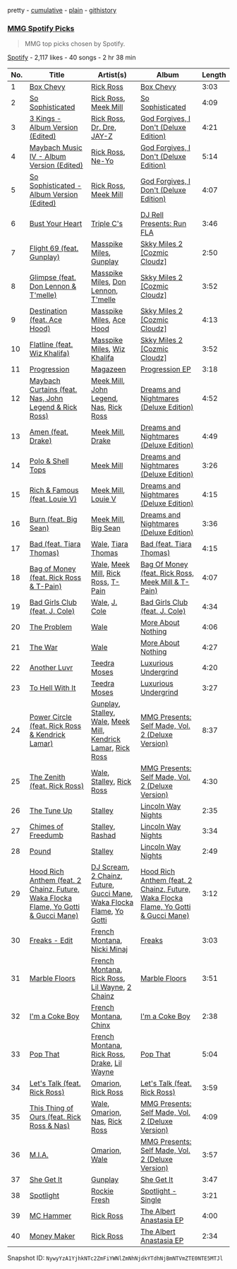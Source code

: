 pretty - [cumulative](/playlists/cumulative/2nZndNnauO6SID8cjf4C9F.md) - [plain](/playlists/plain/2nZndNnauO6SID8cjf4C9F) - [githistory](https://github.githistory.xyz/mackorone/spotify-playlist-archive/blob/main/playlists/plain/2nZndNnauO6SID8cjf4C9F)

### [MMG Spotify Picks](https://open.spotify.com/playlist/2nZndNnauO6SID8cjf4C9F)

> MMG top picks chosen by Spotify.

[Spotify](https://open.spotify.com/user/spotify) - 2,117 likes - 40 songs - 2 hr 38 min

| No. | Title | Artist(s) | Album | Length |
|---|---|---|---|---|
| 1 | [Box Chevy](https://open.spotify.com/track/0UbPJq9RKKDXwXUAIMIHiq) | [Rick Ross](https://open.spotify.com/artist/1sBkRIssrMs1AbVkOJbc7a) | [Box Chevy](https://open.spotify.com/album/0SqDuYLzfAlzcWyAF3KLl4) | 3:03 |
| 2 | [So Sophisticated](https://open.spotify.com/track/2IR9MmoWsguzwzHmdByrQm) | [Rick Ross](https://open.spotify.com/artist/1sBkRIssrMs1AbVkOJbc7a), [Meek Mill](https://open.spotify.com/artist/20sxb77xiYeusSH8cVdatc) | [So Sophisticated](https://open.spotify.com/album/3CpAuvSlyfHW17Ff4bbAL8) | 4:09 |
| 3 | [3 Kings \- Album Version \(Edited\)](https://open.spotify.com/track/1uNqULK5Y6cKkjFCv0gljK) | [Rick Ross](https://open.spotify.com/artist/1sBkRIssrMs1AbVkOJbc7a), [Dr\. Dre](https://open.spotify.com/artist/6DPYiyq5kWVQS4RGwxzPC7), [JAY\-Z](https://open.spotify.com/artist/3nFkdlSjzX9mRTtwJOzDYB) | [God Forgives, I Don't \(Deluxe Edition\)](https://open.spotify.com/album/1tNzdqkrtt6vwdCTj5gYCD) | 4:21 |
| 4 | [Maybach Music IV \- Album Version \(Edited\)](https://open.spotify.com/track/5N8rcVUAN8f532d0ilF43W) | [Rick Ross](https://open.spotify.com/artist/1sBkRIssrMs1AbVkOJbc7a), [Ne\-Yo](https://open.spotify.com/artist/21E3waRsmPlU7jZsS13rcj) | [God Forgives, I Don't \(Deluxe Edition\)](https://open.spotify.com/album/1tNzdqkrtt6vwdCTj5gYCD) | 5:14 |
| 5 | [So Sophisticated \- Album Version \(Edited\)](https://open.spotify.com/track/4JHVAL62ruABoAoGMsJvVs) | [Rick Ross](https://open.spotify.com/artist/1sBkRIssrMs1AbVkOJbc7a), [Meek Mill](https://open.spotify.com/artist/20sxb77xiYeusSH8cVdatc) | [God Forgives, I Don't \(Deluxe Edition\)](https://open.spotify.com/album/1tNzdqkrtt6vwdCTj5gYCD) | 4:07 |
| 6 | [Bust Your Heart](https://open.spotify.com/track/1wi6mDK0ExEGHGOVhP9XZB) | [Triple C's](https://open.spotify.com/artist/6f6JuOZPACMc5Z3phFAc7A) | [DJ Rell Presents: Run FLA](https://open.spotify.com/album/7oXwHc69dXdkzZMcSzH9bv) | 3:46 |
| 7 | [Flight 69 \(feat\. Gunplay\)](https://open.spotify.com/track/2qxsNOo08iliA3WOf3LpKH) | [Masspike Miles](https://open.spotify.com/artist/3eOCF6hnzQa1MLLXOuxt45), [Gunplay](https://open.spotify.com/artist/7cvtOrIEaUrqbGmYA9Kj34) | [Skky Miles 2 \[Cozmic Cloudz\]](https://open.spotify.com/album/03EcqDQ9CJrPuqnehAlCX9) | 2:50 |
| 8 | [Glimpse \(feat\. Don Lennon & T'melle\)](https://open.spotify.com/track/1trICUUAbmuoSPdVWTu9Au) | [Masspike Miles](https://open.spotify.com/artist/3eOCF6hnzQa1MLLXOuxt45), [Don Lennon](https://open.spotify.com/artist/4wDmh8bnOVTQxfEqfjx4Qd), [T'melle](https://open.spotify.com/artist/6KxFzxrYZy4r5lDNPMSseT) | [Skky Miles 2 \[Cozmic Cloudz\]](https://open.spotify.com/album/03EcqDQ9CJrPuqnehAlCX9) | 3:52 |
| 9 | [Destination \(feat\. Ace Hood\)](https://open.spotify.com/track/3EZNOercdVwitsz0cB3brZ) | [Masspike Miles](https://open.spotify.com/artist/3eOCF6hnzQa1MLLXOuxt45), [Ace Hood](https://open.spotify.com/artist/31HjiqargV4NAw4GZqUale) | [Skky Miles 2 \[Cozmic Cloudz\]](https://open.spotify.com/album/03EcqDQ9CJrPuqnehAlCX9) | 4:13 |
| 10 | [Flatline \(feat\. Wiz Khalifa\)](https://open.spotify.com/track/6UKtN5M9n4yeXhxojZBp8a) | [Masspike Miles](https://open.spotify.com/artist/3eOCF6hnzQa1MLLXOuxt45), [Wiz Khalifa](https://open.spotify.com/artist/137W8MRPWKqSmrBGDBFSop) | [Skky Miles 2 \[Cozmic Cloudz\]](https://open.spotify.com/album/03EcqDQ9CJrPuqnehAlCX9) | 3:52 |
| 11 | [Progression](https://open.spotify.com/track/5cxE1FqRwtyxOYbgFUwujG) | [Magazeen](https://open.spotify.com/artist/21D8ywf89eWxGJGx7IfMBW) | [Progression EP](https://open.spotify.com/album/2S6oDwUtwTeIX89aFgvr3G) | 3:18 |
| 12 | [Maybach Curtains \(feat\. Nas, John Legend & Rick Ross\)](https://open.spotify.com/track/4KozGhbYbcVPTJN2XhAAng) | [Meek Mill](https://open.spotify.com/artist/20sxb77xiYeusSH8cVdatc), [John Legend](https://open.spotify.com/artist/5y2Xq6xcjJb2jVM54GHK3t), [Nas](https://open.spotify.com/artist/20qISvAhX20dpIbOOzGK3q), [Rick Ross](https://open.spotify.com/artist/1sBkRIssrMs1AbVkOJbc7a) | [Dreams and Nightmares \(Deluxe Edition\)](https://open.spotify.com/album/0zhZDmHEtDtok393SbZ3d7) | 4:52 |
| 13 | [Amen \(feat\. Drake\)](https://open.spotify.com/track/32UIpKdyGzgTPTO8e5ge5c) | [Meek Mill](https://open.spotify.com/artist/20sxb77xiYeusSH8cVdatc), [Drake](https://open.spotify.com/artist/3TVXtAsR1Inumwj472S9r4) | [Dreams and Nightmares \(Deluxe Edition\)](https://open.spotify.com/album/0zhZDmHEtDtok393SbZ3d7) | 4:49 |
| 14 | [Polo & Shell Tops](https://open.spotify.com/track/3UfMVotysc0b4AfgcfiLEM) | [Meek Mill](https://open.spotify.com/artist/20sxb77xiYeusSH8cVdatc) | [Dreams and Nightmares \(Deluxe Edition\)](https://open.spotify.com/album/0zhZDmHEtDtok393SbZ3d7) | 3:26 |
| 15 | [Rich & Famous \(feat\. Louie V\)](https://open.spotify.com/track/2MaDN1zq0vftSQ21bGBSHq) | [Meek Mill](https://open.spotify.com/artist/20sxb77xiYeusSH8cVdatc), [Louie V](https://open.spotify.com/artist/32NrBLeB2oXTyvftz7DUMG) | [Dreams and Nightmares \(Deluxe Edition\)](https://open.spotify.com/album/0zhZDmHEtDtok393SbZ3d7) | 4:15 |
| 16 | [Burn \(feat\. Big Sean\)](https://open.spotify.com/track/1tv6IvWoOilhj0XbBoVVMo) | [Meek Mill](https://open.spotify.com/artist/20sxb77xiYeusSH8cVdatc), [Big Sean](https://open.spotify.com/artist/0c173mlxpT3dSFRgMO8XPh) | [Dreams and Nightmares \(Deluxe Edition\)](https://open.spotify.com/album/0zhZDmHEtDtok393SbZ3d7) | 3:36 |
| 17 | [Bad \(feat\. Tiara Thomas\)](https://open.spotify.com/track/64Nbnw22f8adeMuLd1nSBD) | [Wale](https://open.spotify.com/artist/67nwj3Y5sZQLl72VNUHEYE), [Tiara Thomas](https://open.spotify.com/artist/69FykkhiqpzqeSNYRxc8BI) | [Bad \(feat\. Tiara Thomas\)](https://open.spotify.com/album/06oKL6rtXNlQxlPyZQeb1i) | 4:15 |
| 18 | [Bag of Money \(feat\. Rick Ross & T\-Pain\)](https://open.spotify.com/track/3fXYcpFvBCsfyZAtOWoPXz) | [Wale](https://open.spotify.com/artist/67nwj3Y5sZQLl72VNUHEYE), [Meek Mill](https://open.spotify.com/artist/20sxb77xiYeusSH8cVdatc), [Rick Ross](https://open.spotify.com/artist/1sBkRIssrMs1AbVkOJbc7a), [T\-Pain](https://open.spotify.com/artist/3aQeKQSyrW4qWr35idm0cy) | [Bag Of Money \(feat\. Rick Ross, Meek Mill & T\-Pain\)](https://open.spotify.com/album/6VW4wK2qi8mHeBGcgHYvBo) | 4:07 |
| 19 | [Bad Girls Club \(feat\. J\. Cole\)](https://open.spotify.com/track/1CS4y2ml2YyisaXuXtqhiQ) | [Wale](https://open.spotify.com/artist/67nwj3Y5sZQLl72VNUHEYE), [J\. Cole](https://open.spotify.com/artist/6l3HvQ5sa6mXTsMTB19rO5) | [Bad Girls Club \(feat\. J\. Cole\)](https://open.spotify.com/album/7IyNUXrfIuRa2KYngZRYSU) | 4:34 |
| 20 | [The Problem](https://open.spotify.com/track/5YvoU1Y6LzuoVqd49TMuRU) | [Wale](https://open.spotify.com/artist/67nwj3Y5sZQLl72VNUHEYE) | [More About Nothing](https://open.spotify.com/album/5nq9ioskYcYPa7CYULSQ8T) | 4:06 |
| 21 | [The War](https://open.spotify.com/track/4qaiKyqxcmZP8VPhfylMVv) | [Wale](https://open.spotify.com/artist/67nwj3Y5sZQLl72VNUHEYE) | [More About Nothing](https://open.spotify.com/album/5nq9ioskYcYPa7CYULSQ8T) | 4:27 |
| 22 | [Another Luvr](https://open.spotify.com/track/7skVOyJoDimP45EO8TkEew) | [Teedra Moses](https://open.spotify.com/artist/6vfR5QRc3xca0KvpG8KZBE) | [Luxurious Undergrind](https://open.spotify.com/album/2Ey4YxvrLth0qSj0sprlX8) | 4:20 |
| 23 | [To Hell With It](https://open.spotify.com/track/1Yb7Brj9jmIdoHns2InldA) | [Teedra Moses](https://open.spotify.com/artist/6vfR5QRc3xca0KvpG8KZBE) | [Luxurious Undergrind](https://open.spotify.com/album/2Ey4YxvrLth0qSj0sprlX8) | 3:27 |
| 24 | [Power Circle \(feat\. Rick Ross & Kendrick Lamar\)](https://open.spotify.com/track/6zvPkbH8xwDzjnqsjpVJVJ) | [Gunplay](https://open.spotify.com/artist/7cvtOrIEaUrqbGmYA9Kj34), [Stalley](https://open.spotify.com/artist/1wUmdemiR9Dxw8A2el365A), [Wale](https://open.spotify.com/artist/67nwj3Y5sZQLl72VNUHEYE), [Meek Mill](https://open.spotify.com/artist/20sxb77xiYeusSH8cVdatc), [Kendrick Lamar](https://open.spotify.com/artist/2YZyLoL8N0Wb9xBt1NhZWg), [Rick Ross](https://open.spotify.com/artist/1sBkRIssrMs1AbVkOJbc7a) | [MMG Presents: Self Made, Vol\. 2 \(Deluxe Version\)](https://open.spotify.com/album/2l6Ea6NWoJBM23iVKwxgV5) | 8:37 |
| 25 | [The Zenith \(feat\. Rick Ross\)](https://open.spotify.com/track/6mE4db2UrqbEDSxOvkkxIo) | [Wale](https://open.spotify.com/artist/67nwj3Y5sZQLl72VNUHEYE), [Stalley](https://open.spotify.com/artist/1wUmdemiR9Dxw8A2el365A), [Rick Ross](https://open.spotify.com/artist/1sBkRIssrMs1AbVkOJbc7a) | [MMG Presents: Self Made, Vol\. 2 \(Deluxe Version\)](https://open.spotify.com/album/2l6Ea6NWoJBM23iVKwxgV5) | 4:30 |
| 26 | [The Tune Up](https://open.spotify.com/track/3yF8mnUmEWmwMxbEnzbZFt) | [Stalley](https://open.spotify.com/artist/1wUmdemiR9Dxw8A2el365A) | [Lincoln Way Nights](https://open.spotify.com/album/5W2LyHQ0jWN7K2D7FITZUY) | 2:35 |
| 27 | [Chimes of Freedumb](https://open.spotify.com/track/3xDEU1NXjGF00Q8c4rjunW) | [Stalley](https://open.spotify.com/artist/1wUmdemiR9Dxw8A2el365A), [Rashad](https://open.spotify.com/artist/32jrK8iaARJvXrYarVcvZK) | [Lincoln Way Nights](https://open.spotify.com/album/5W2LyHQ0jWN7K2D7FITZUY) | 3:34 |
| 28 | [Pound](https://open.spotify.com/track/14CYHCAfOu9vGj14R2b6AZ) | [Stalley](https://open.spotify.com/artist/1wUmdemiR9Dxw8A2el365A) | [Lincoln Way Nights](https://open.spotify.com/album/5W2LyHQ0jWN7K2D7FITZUY) | 2:49 |
| 29 | [Hood Rich Anthem \(feat\. 2 Chainz, Future, Waka Flocka Flame, Yo Gotti & Gucci Mane\)](https://open.spotify.com/track/1TEOLUSBofsUUIdX7aGFEJ) | [DJ Scream](https://open.spotify.com/artist/45h71dCVZaNAqP3YwQH6ER), [2 Chainz](https://open.spotify.com/artist/17lzZA2AlOHwCwFALHttmp), [Future](https://open.spotify.com/artist/1RyvyyTE3xzB2ZywiAwp0i), [Gucci Mane](https://open.spotify.com/artist/13y7CgLHjMVRMDqxdx0Xdo), [Waka Flocka Flame](https://open.spotify.com/artist/6f4XkbvYlXMH0QgVRzW0sM), [Yo Gotti](https://open.spotify.com/artist/6Ha4aES39QiVjR0L2lwuwq) | [Hood Rich Anthem \(feat\. 2 Chainz, Future, Waka Flocka Flame, Yo Gotti & Gucci Mane\)](https://open.spotify.com/album/0Qrzb2RajabRBNZlHvJgX0) | 3:12 |
| 30 | [Freaks \- Edit](https://open.spotify.com/track/1qbXihVTHVDINrJ65D6HAF) | [French Montana](https://open.spotify.com/artist/6vXTefBL93Dj5IqAWq6OTv), [Nicki Minaj](https://open.spotify.com/artist/0hCNtLu0JehylgoiP8L4Gh) | [Freaks](https://open.spotify.com/album/1uD0P8P6EffbcGuAOeCUKP) | 3:03 |
| 31 | [Marble Floors](https://open.spotify.com/track/6eoD4UZyqWIdSGapVI8uG0) | [French Montana](https://open.spotify.com/artist/6vXTefBL93Dj5IqAWq6OTv), [Rick Ross](https://open.spotify.com/artist/1sBkRIssrMs1AbVkOJbc7a), [Lil Wayne](https://open.spotify.com/artist/55Aa2cqylxrFIXC767Z865), [2 Chainz](https://open.spotify.com/artist/17lzZA2AlOHwCwFALHttmp) | [Marble Floors](https://open.spotify.com/album/34G5z71tchgdTPhl1DbN9O) | 3:51 |
| 32 | [I'm a Coke Boy](https://open.spotify.com/track/00Tkkch9iCW0wrQXlnTPl1) | [French Montana](https://open.spotify.com/artist/6vXTefBL93Dj5IqAWq6OTv), [Chinx](https://open.spotify.com/artist/2DctCFD8X80VeY7WLC86PS) | [I'm a Coke Boy](https://open.spotify.com/album/3G9qLGnzFWIAZdjkzlJQFp) | 2:38 |
| 33 | [Pop That](https://open.spotify.com/track/53A20GH734aXpOF4cNakr4) | [French Montana](https://open.spotify.com/artist/6vXTefBL93Dj5IqAWq6OTv), [Rick Ross](https://open.spotify.com/artist/1sBkRIssrMs1AbVkOJbc7a), [Drake](https://open.spotify.com/artist/3TVXtAsR1Inumwj472S9r4), [Lil Wayne](https://open.spotify.com/artist/55Aa2cqylxrFIXC767Z865) | [Pop That](https://open.spotify.com/album/2Y84OSvajxc1ni7tQnRLg0) | 5:04 |
| 34 | [Let's Talk \(feat\. Rick Ross\)](https://open.spotify.com/track/28bA3DyM3UnDoGJolb55TY) | [Omarion](https://open.spotify.com/artist/0f5nVCcR06GX8Qikz0COtT), [Rick Ross](https://open.spotify.com/artist/1sBkRIssrMs1AbVkOJbc7a) | [Let's Talk \(feat\. Rick Ross\)](https://open.spotify.com/album/1dG2i4TsOiUMeHBoRcTBuR) | 3:59 |
| 35 | [This Thing of Ours \(feat\. Rick Ross & Nas\)](https://open.spotify.com/track/4Izv8YcbPkIXOZW76h68hG) | [Wale](https://open.spotify.com/artist/67nwj3Y5sZQLl72VNUHEYE), [Omarion](https://open.spotify.com/artist/0f5nVCcR06GX8Qikz0COtT), [Nas](https://open.spotify.com/artist/20qISvAhX20dpIbOOzGK3q), [Rick Ross](https://open.spotify.com/artist/1sBkRIssrMs1AbVkOJbc7a) | [MMG Presents: Self Made, Vol\. 2 \(Deluxe Version\)](https://open.spotify.com/album/6i5RM49EP7GbJiHX7D2eV6) | 4:09 |
| 36 | [M.I.A.](https://open.spotify.com/track/4k3m5jtjErernuKolqKyt2) | [Omarion](https://open.spotify.com/artist/0f5nVCcR06GX8Qikz0COtT), [Wale](https://open.spotify.com/artist/67nwj3Y5sZQLl72VNUHEYE) | [MMG Presents: Self Made, Vol\. 2 \(Deluxe Version\)](https://open.spotify.com/album/6i5RM49EP7GbJiHX7D2eV6) | 3:57 |
| 37 | [She Get It](https://open.spotify.com/track/2zlEzvVn58FIFAKvwt7gZR) | [Gunplay](https://open.spotify.com/artist/7cvtOrIEaUrqbGmYA9Kj34) | [She Get It](https://open.spotify.com/album/2pMvhzZTqse5NZiMWEVypP) | 3:47 |
| 38 | [Spotlight](https://open.spotify.com/track/0SkiTWVrsZWXjyGnAEZZyp) | [Rockie Fresh](https://open.spotify.com/artist/5Joy3NHmxKQGEOnjxtaMz3) | [Spotlight \- Single](https://open.spotify.com/album/4VeOZsBnSHKzkMIBDCSqSB) | 3:21 |
| 39 | [MC Hammer](https://open.spotify.com/track/60Zvnyx75hKXeZysWBlEIl) | [Rick Ross](https://open.spotify.com/artist/1sBkRIssrMs1AbVkOJbc7a) | [The Albert Anastasia EP](https://open.spotify.com/album/64Ag1BoE93IZC1UyFQHKIQ) | 4:00 |
| 40 | [Money Maker](https://open.spotify.com/track/4aX8n2fDEfOB2JRijB6vXy) | [Rick Ross](https://open.spotify.com/artist/1sBkRIssrMs1AbVkOJbc7a) | [The Albert Anastasia EP](https://open.spotify.com/album/64Ag1BoE93IZC1UyFQHKIQ) | 2:34 |

Snapshot ID: `NywyYzA1YjhkNTc2ZmFiYWNlZmNhNjdkYTdhNjBmNTVmZTE0NTE5MTJl`